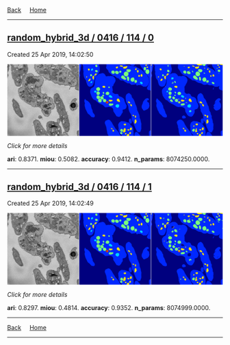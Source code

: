
[Back](..)&nbsp;&nbsp;&nbsp;&nbsp;&nbsp;[Home](https://leapmanlab.github.io/snapshots)

---

<div class="summary"><a href="0"><h2>random_hybrid_3d / 0416 / 114 / 0</h2></a><p>Created 25 Apr 2019, 14:02:50
</p><a href="0"><img src="0/media/summary.png" align="center"></a><p>
<i>Click for more details</i>
</p></div>

**ari**: 0.8371. **miou**: 0.5082. **accuracy**: 0.9412. **n_params**: 8074250.0000. 

---

<div class="summary"><a href="1"><h2>random_hybrid_3d / 0416 / 114 / 1</h2></a><p>Created 25 Apr 2019, 14:02:49
</p><a href="1"><img src="1/media/summary.png" align="center"></a><p>
<i>Click for more details</i>
</p></div>

**ari**: 0.8297. **miou**: 0.4814. **accuracy**: 0.9352. **n_params**: 8074999.0000. 

---

[Back](..)&nbsp;&nbsp;&nbsp;&nbsp;&nbsp;[Home](https://leapmanlab.github.io/snapshots)

---